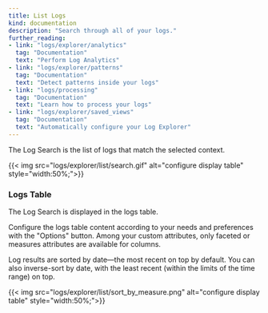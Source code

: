 ```yaml
---
title: List Logs
kind: documentation
description: "Search through all of your logs."
further_reading:
- link: "logs/explorer/analytics"
  tag: "Documentation"
  text: "Perform Log Analytics"
- link: "logs/explorer/patterns"
  tag: "Documentation"
  text: "Detect patterns inside your logs"
- link: "logs/processing"
  tag: "Documentation"
  text: "Learn how to process your logs"
- link: "logs/explorer/saved_views"
  tag: "Documentation"
  text: "Automatically configure your Log Explorer"
---
```


The Log Search is the list of logs that match the selected context.

{{< img src="logs/explorer/list/search.gif" alt="configure display table"  style="width:50%;">}}

### Logs Table

The Log Search is displayed in the logs table.

Configure the logs table content according to your needs and preferences with the "Options" button. Among your custom attributes, only faceted or measures attributes are available for columns.

Log results are sorted by date—the most recent on top by default. You can also inverse-sort by date, with the least recent (within the limits of the time range) on top.

{{< img src="logs/explorer/list/sort_by_measure.png" alt="configure display table"  style="width:50%;">}}


[1]: /logs/explorer/search

